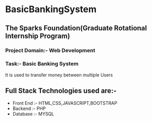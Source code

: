 # BasicBankingSystem
<h2>The Sparks Foundation(Graduate Rotational Internship Program)</h2>

<h3>Project Domain:- Web Development</h3>
<h3>Task:- Basic Banking System</h3>
<p>It is used to transfer money between multiple Users</p>
<h2>Full Stack Technologies used are:-</h2>
<ul>
  <li>Front End :- HTML,CSS,JAVASCRIPT,BOOTSTRAP</li>
  <li>Backend :- PHP </li>
  <li>Database :- MYSQL </li>
</ul>
  
